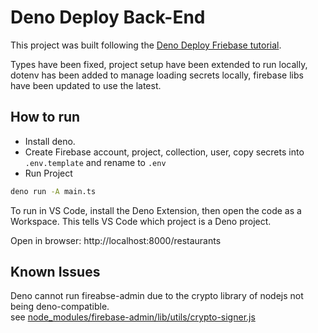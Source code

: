 # Deno Deploy Back-End

This project was built following the [Deno Deploy Friebase tutorial](https://deno.com/deploy/docs/tutorial-firebase).

Types have been fixed, project setup have been extended to run locally, dotenv has been added to manage loading secrets locally, firebase libs have been updated to use the latest.

## How to run

- Install deno.
- Create Firebase account, project, collection, user, copy secrets into `.env.template` and rename to `.env`
- Run Project

```bash
deno run -A main.ts
```

To run in VS Code, install the Deno Extension, then open the code as a Workspace. This tells VS Code which project is a Deno project.

Open in browser: http://localhost:8000/restaurants

## Known Issues

Deno cannot run fireabse-admin due to the crypto library of nodejs not being deno-compatible.  
see [node_modules/firebase-admin/lib/utils/crypto-signer.js](node_modules/firebase-admin/lib/utils/crypto-signer.js)
